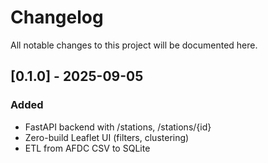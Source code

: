 # Changelog
All notable changes to this project will be documented here.

## [0.1.0] - 2025-09-05
### Added
- FastAPI backend with /stations, /stations/{id}
- Zero-build Leaflet UI (filters, clustering)
- ETL from AFDC CSV to SQLite